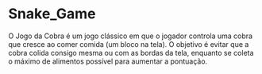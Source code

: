 # Snake_Game
O Jogo da Cobra é um jogo clássico em que o jogador controla uma cobra que cresce ao comer comida (um bloco na tela). O objetivo é evitar que a cobra colida consigo mesma ou com as bordas da tela, enquanto se coleta o máximo de alimentos possível para aumentar a pontuação.
